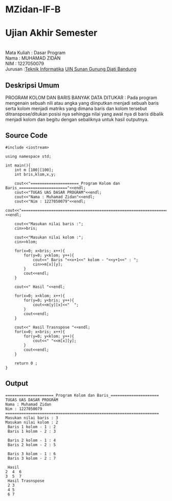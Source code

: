 # MZidan-IF-B
# Ujian Akhir Semester 
<br>Mata Kuliah 	: Dasar Program
<br> Nama		: MUHAMAD ZIDAN
<br>NIM		:	1227050079
<br>Jurusan		:[Teknik Informatika](http://if.uinsgd.ac.id/) [UIN Sunan Gunung Djati Bandung](https://uinsgd.ac.id/) 

## Deskripsi Umum
PROGRAM KOLOM DAN BARIS BANYAK DATA DITUKAR :
Pada program mengenain sebuah nili atau angka yang diinputkan menjadi sebuah baris serta kolom menjadi matriks yang dimana baris dan kolom
tersebut ditranspose/ditukan posisi nya sehingga nilai yang awal nya di baris dibalik menjadi kolom dan begitu dengan sebaliknya untuk hasil
outputnya.
## Source Code

```
#include <iostream>

using namespace std;

int main(){
	int m [100][100];
	int bris,klom,x,y;
	
	cout<<"=====================_Program Kolom dan Baris_====================="<<endl;
	cout<<"TUGAS UAS DASAR PROGRAM"<<endl;
	cout<<"Nama : Muhamad Zidan"<<endl;
	cout<<"Nim : 1227050079"<<endl;
	cout<<"==================================================================="<<endl;
	
	cout<<"Masukan nilai baris :";
	cin>>bris;
	
	cout<<"Masukan nilai kolom :";
	cin>>klom;
	
	for(x=0; x<bris; x++){
		for(y=0; y<klom; y++){
			cout<<" Baris "<<x+1<<" kolom - "<<y+1<<" : ";
			cin>>m[x][y];
		}
		cout<<endl;
	}
	
	cout<<" Hasil "<<endl;
	
	for(x=0; x<klom; x++){
		for(y=0; y<bris; y++){
			cout<<m[y][x]<<"  ";
		}
		cout<<endl;
	}
	
	cout<<" Hasil Trasnspose "<<endl;
	for(x=0; x<bris; x++){
		for(y=0; y<klom; y++){
			cout<<" "<<m[x][y];
		}
		cout<<endl;
	}
	
	return 0 ;
}
```

## Output

```
=====================_Program Kolom dan Baris_=====================
TUGAS UAS DASAR PROGRAM
Nama : Muhamad Zidan
Nim : 1227050079
===================================================================
Masukan nilai baris : 3
Masukan nilai kolom : 2
 Baris 1 kolom - 1 : 2
 Baris 1 kolom - 2 : 3

 Baris 2 kolom - 1 : 4
 Baris 2 kolom - 2 : 5

 Baris 3 kolom - 1 : 6
 Baris 3 kolom - 2 : 7

 Hasil
2  4  6
3  5  7
 Hasil Trasnspose
 2 3
 4 5
 6 7
 ```
 
